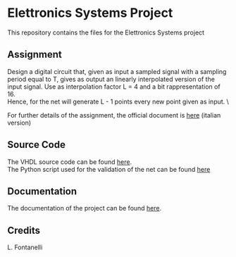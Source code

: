 # Elettronics Systems Project

This repository contains the files for the Elettronics Systems project

## Assignment
Design a digital circuit that, given as input a sampled signal with a sampling period equal to T, gives as output an linearly interpolated version of the input signal. Use as interpolation factor L = 4 and a bit rappresentation of 16. \
Hence, for the net will generate L - 1 points every new point given as input. \

For further details of the assignment, the official document is [here](/docs/Assignment.pdf) (italian version)

## Source Code
The VHDL source code can be found [here](/src/vhdl).\
The Python script used for the validation of the net can be found [here](/src/python)

## Documentation
The documentation of the project can be found [here](/docs/Documentation.pdf).

## Credits 
L. Fontanelli
